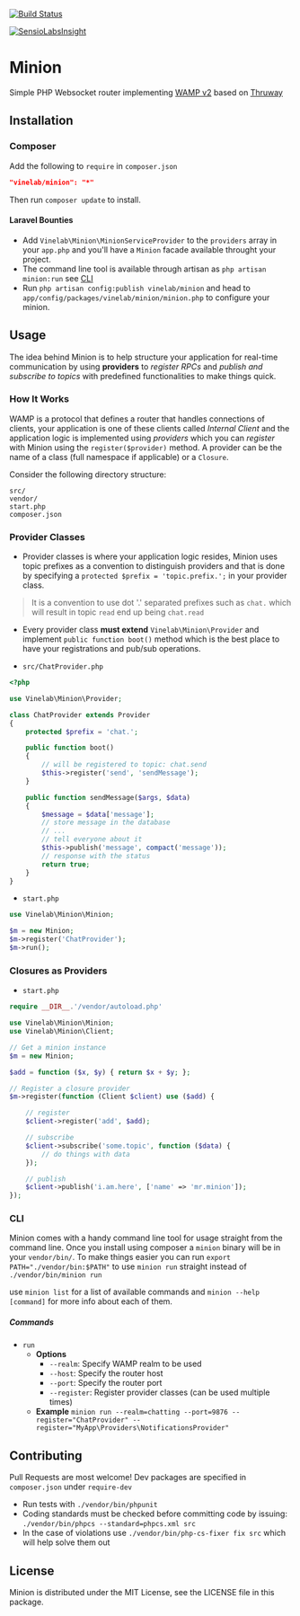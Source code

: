 [![Build Status](https://travis-ci.org/Vinelab/minion.svg?branch=master)](https://travis-ci.org/Vinelab/minion)

[![SensioLabsInsight](https://insight.sensiolabs.com/projects/aefa4fa3-e213-4a81-873c-94277c05543a/big.png)](https://insight.sensiolabs.com/projects/aefa4fa3-e213-4a81-873c-94277c05543a)

# Minion
Simple PHP Websocket router implementing [WAMP v2](http://wamp.ws) based on [Thruway](http://github.com/voryx/thruway)

## Installation

### Composer
Add the following to `require` in `composer.json`
```json
"vinelab/minion": "*"
```
Then run `composer update` to install.

#### Laravel Bounties
* Add `Vinelab\Minion\MinionServiceProvider` to the `providers` array in your `app.php` and you'll have a `Minion`
facade available throught your project.
* The command line tool is available through artisan as `php artisan minion:run` see [CLI](#cli)
* Run `php artisan config:publish vinelab/minion` and head to `app/config/packages/vinelab/minion/minion.php` to configure your minion.


## Usage
The idea behind Minion is to help structure your application for real-time communication by using **providers**
to *register RPCs* and *publish and subscribe to topics* with predefined functionalities to make things quick.

### How It Works
WAMP is a protocol that defines a router that handles connections of clients, your application is one
of these clients called *Internal Client* and the application logic is implemented using *providers* which you can
*register* with Minion using the `register($provider)` method. A provider can be the name of a class
(full namespace if applicable) or a `Closure`.

Consider the following directory structure:

```
src/
vendor/
start.php
composer.json
```

### Provider Classes
* Provider classes is where your application logic resides, Minion uses topic prefixes as a convention to distinguish
providers and that is done by specifying a `protected $prefix = 'topic.prefix.';` in your provider class.
> It is a convention to use dot '.' separated prefixes such as `chat.` which will result in topic `read` end up being `chat.read`
* Every provider class **must extend** `Vinelab\Minion\Provider` and implement `public function boot()` method
which is the best place to have your registrations and pub/sub operations.

* `src/ChatProvider.php`
```php
<?php

use Vinelab\Minion\Provider;

class ChatProvider extends Provider
{
    protected $prefix = 'chat.';

    public function boot()
    {
        // will be registered to topic: chat.send
        $this->register('send', 'sendMessage');
    }

    public function sendMessage($args, $data)
    {
        $message = $data['message'];
        // store message in the database
        // ...
        // tell everyone about it
        $this->publish('message', compact('message'));
        // response with the status
        return true;
    }
}
```
* `start.php`


```php
use Vinelab\Minion\Minion;

$m = new Minion;
$m->register('ChatProvider');
$m->run();
```

### Closures as Providers
* `start.php`

```php
require __DIR__.'/vendor/autoload.php'

use Vinelab\Minion\Minion;
use Vinelab\Minion\Client;

// Get a minion instance
$m = new Minion;

$add = function ($x, $y) { return $x + $y; };

// Register a closure provider
$m->register(function (Client $client) use ($add) {

    // register
    $client->register('add', $add);

    // subscribe
    $client->subscribe('some.topic', function ($data) {
        // do things with data
    });

    // publish
    $client->publish('i.am.here', ['name' => 'mr.minion']);
});
```

### CLI
Minion comes with a handy command line tool for usage straight from the command line. Once you install using composer
a `minion` binary will be in your `vendor/bin/`. To make things easier you can run `export PATH="./vendor/bin:$PATH"`
to use `minion run` straight instead of `./vendor/bin/minion run`

use `minion list` for a list of available commands and `minion --help [command]` for more info about each of them.

##### Commands
* `run`
    * **Options**
        * `--realm`: Specify WAMP realm to be used
        * `--host`: Specify the router host
        * `--port`: Specify the router port
        * `--register`: Register provider classes (can be used multiple times)
    * **Example**
    `minion run --realm=chatting --port=9876 --register="ChatProvider" --register="MyApp\Providers\NotificationsProvider"`

## Contributing
Pull Requests are most welcome! Dev packages are specified in `composer.json` under `require-dev`

* Run tests with `./vendor/bin/phpunit`
* Coding standards must be checked before committing code by issuing: `./vendor/bin/phpcs --standard=phpcs.xml src`
* In the case of violations use `./vendor/bin/php-cs-fixer fix src` which will help solve them out

## License
Minion is distributed under the MIT License, see the LICENSE file in this package.
